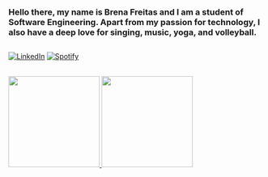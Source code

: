 
### Hello there, my name is Brena Freitas and I am a student of Software Engineering. Apart from my passion for technology, I also have a deep love for singing, music, yoga, and volleyball. <br/>
##
[![LinkedIn](https://img.shields.io/badge/LinkedIn-0077B5?style=for-the-badge&logo=linkedin&logoColor=white)](https://www.linkedin.com/in/brena-dos-santos-freitas-b9b7131b3/)
[![Spotify](https://img.shields.io/badge/Spotify-1ED760?&style=for-the-badge&logo=spotify&logoColor=white)](https://www.instagram.com/brena_freitass/)<br/>
<br/>

<div>
<a href="https://github.com/Brena_Freitas">
<img height="180em" src="https://github-readme-stats.vercel.app/api/top-langs/?username=seu-usuário-aqui&layout=compact&langs_count=7&theme=dracula"/>
<img height="180em" src="https://github-readme-stats.vercel.app/api?username=seu-usuário-aqui&show_icons=true&theme=dracula&include_all_commits=true&count_private=true"/>
</div>